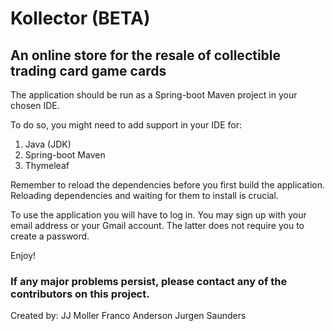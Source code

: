 # Kollector (BETA)
## An online store for the resale of collectible trading card game cards 

The application should be run as a Spring-boot Maven project in your chosen IDE.

To do so, you might need to add support in your IDE for:

1. Java (JDK)
1. Spring-boot Maven
2. Thymeleaf

Remember to reload the dependencies before you first build the application. 
Reloading dependencies and waiting for them to install is crucial. 

To use the application you will have to log in. You may sign up with your email address or your Gmail account. The latter does not require you to create a password.

Enjoy!

### If any major problems persist, please contact any of the contributors on this project.


Created by: 
            JJ Moller
            Franco Anderson
            Jurgen Saunders
